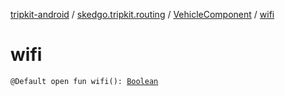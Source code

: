 [tripkit-android](../../index.md) / [skedgo.tripkit.routing](../index.md) / [VehicleComponent](index.md) / [wifi](./wifi.md)

# wifi

`@Default open fun wifi(): `[`Boolean`](https://kotlinlang.org/api/latest/jvm/stdlib/kotlin/-boolean/index.html)